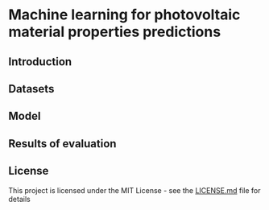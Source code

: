 # Machine learning for photovoltaic material properties predictions  

## Introduction

## Datasets

## Model

## Results of evaluation

## License

This project is licensed under the MIT License - see the [LICENSE.md](LICENSE) file for details



